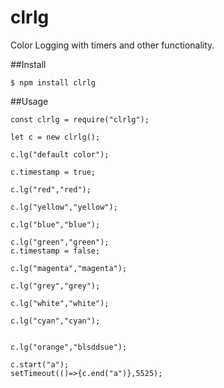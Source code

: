 # clrlg
Color Logging with timers and other functionality.

##Install
```
$ npm install clrlg
```

##Usage

```
const clrlg = require("clrlg");

let c = new clrlg();

c.lg("default color");

c.timestamp = true; 

c.lg("red","red");

c.lg("yellow","yellow");

c.lg("blue","blue");

c.lg("green","green");
c.timestamp = false; 

c.lg("magenta","magenta");

c.lg("grey","grey");

c.lg("white","white");

c.lg("cyan","cyan");


c.lg("orange","blsddsue");

c.start("a");
setTimeout(()=>{c.end("a")},5525);


```